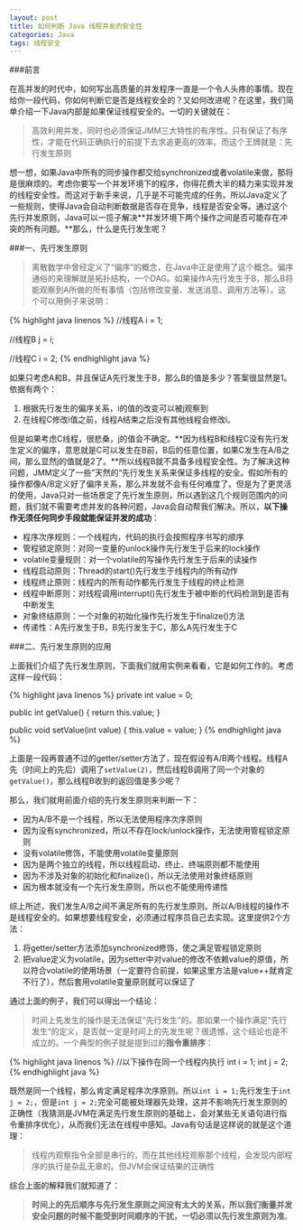 ```yaml
---
layout: post
title: 如何判断 Java 线程并发的安全性
categories: Java
tags: 线程安全
---
```


###前言

在高并发的时代中，如何写出高质量的并发程序一直是一个令人头疼的事情。现在给你一段代码，你如何判断它是否是线程安全的？又如何改进呢？在这里，我们简单介绍一下Java内部是如果保证线程安全的。一切的关键就在：

> 高效利用并发，同时也必须保证JMM三大特性的有序性。只有保证了有序性，才能在代码正确执行的前提下去求追更高的效率。而这个王牌就是：先行发生原则

想一想，如果Java中所有的同步操作都交给synchronized或者volatile来做，那将是很麻烦的。考虑你要写一个并发环境下的程序，你得花费大半的精力来实现并发的线程安全性。而这对于新手来说，几乎是不可能完成的任务。所以Java定义了一些规则，使得Java会自动判断数据是否存在竞争，线程是否安全等。通过这个先行并发原则，Java可以一揽子解决**并发环境下两个操作之间是否可能存在冲突的所有问题。**那么，什么是先行发生呢？

###一、先行发生原则

> 离散数学中曾经定义了“偏序”的概念，在Java中正是使用了这个概念。偏序通俗的来理解就是拓扑结构，一个DAG。如果操作A先行发生于B，那么B将能观察到A所做的所有事情（包括修改变量、发送消息、调用方法等）。这个可以用例子来说明：

{% highlight java linenos %}
//线程A
i = 1;

//线程B
j = i;

//线程C
i = 2;
{% endhighlight java %}

如果只考虑A和B，并且保证A先行发生于B，那么B的值是多少？答案很显然是1。依据有两个：

1. 根据先行发生的偏序关系，i的值的改变可以被j观察到
2. 在线程C修改i值之前，线程A结束之后没有其他线程会修改i。

但是如果考虑C线程，很悲桑，j的值会不确定。**因为线程B和线程C没有先行发生定义的偏序，意思就是C可以发生在B前，B后的任意位置，如果C发生在A/B之间，那么显然j的值就是2了。**所以线程B就不具备多线程安全性。为了解决这种问题，JMM定义了一些”天然的“先行发生关系来保证多线程的安全。假如所有的操作都像A/B定义好了偏序关系，那么并发就不会有任何难度了。但是为了更灵活的使用，Java只对一些场景定了先行发生原则，所以遇到这几个规则范围内的问题，我们就不需要考虑并发的各种问题，Java会自动帮我们解决。所以，**以下操作无须任何同步手段就能保证并发的成功**：

* 程序次序规则：一个线程内，代码的执行会按照程序书写的顺序
* 管程锁定原则：对同一变量的unlock操作先行发生于后来的lock操作
* volatile变量规则：对一个volatile的写操作先行发生于后来的读操作
* 线程启动原则：Thread的start()先行发生于线程内的所有动作
* 线程终止原则：线程内的所有动作都先行发生于线程的终止检测
* 线程中断原则：对线程调用interrupt()先行发生于被中断的代码检测到是否有中断发生
* 对象终结原则：一个对象的初始化操作先行发生于finalize()方法
* 传递性：A先行发生于B，B先行发生于C，那么A先行发生于C


###二、先行发生原则的应用

上面我们介绍了先行发生原则，下面我们就用实例来看看，它是如何工作的。考虑这样一段代码：

{% highlight java linenos %}
private int value = 0;

public int getValue() {
	return this.value;
}

public void setValue(int value) {
	this.value = value;
}
{% endhighlight java %}

上面是一段再普通不过的getter/setter方法了，现在假设有A/B两个线程。线程A先（时间上的先后）调用了`setValue(2)`，然后线程B调用了同一个对象的`getValue()`，那么线程B收到的返回值是多少呢？

那么，我们就用前面介绍的先行发生原则来判断一下：

* 因为A/B不是一个线程，所以无法使用程序次序原则
* 因为没有synchronized，所以不存在lock/unlock操作，无法使用管程锁定原则
* 没有volatile修饰，不能使用volatile变量原则
* 因为是两个独立的线程，所以线程启动、终止、终端原则都不能使用
* 因为不涉及对象的初始化和finalize()，所以无法使用对象终结原则
* 因为根本就没有一个先行发生原则，所以也不能使用传递性

综上所述，我们发生A/B之间不满足所有的先行发生原则。所以A/B线程的操作不是线程安全的。如果想要线程安全，必须通过程序员自己去实现。这里提供2个方法：

1. 将getter/setter方法添加synchronized修饰，使之满足管程锁定原则
2. 把value定义为volatile，因为setter中对value的修改不依赖value的原值，所以符合volatile的使用场景（一定要符合前提，如果这里方法是value++就肯定不行了），然后套用volatile变量原则就可以保证了

通过上面的例子，我们可以得出一个结论：

> 时间上先发生的操作是无法保证“先行发生”的。那如果一个操作满足”先行发生“的定义，是否就一定是时间上的先发生呢？很遗憾，这个结论也是不成立的。一个典型的例子就是提到过的**指令重排序**：

{% highlight java linenos %}
//以下操作在同一个线程内执行
int i = 1;
int j = 2;
{% endhighlight java %}

既然是同一个线程，那么肯定满足程序次序原则。所以`int i = 1;`先行发生于`int j = 2;`，但是`int j = 2;`完全可能被处理器先处理，这并不影响先行发生原则的正确性（我猜测是JVM在满足先行发生原则的基础上，会对某些无关语句进行指令重排序优化），从而我们无法在线程中感知。Java有句话是这样说的就是这个道理：

> 线程内观察指令全部是串行的，而在其他线程观察那个线程，会发现内部程序的执行是杂乱无章的。但JVM会保证结果的正确性

综合上面的解释我们就知道了：

> **时间上的先后顺序与先行发生原则之间没有太大的关系，所以我们衡量并发安全问题的时候不能受到时间顺序的干扰，一切必须以先行发生原则为准**。
